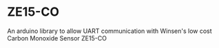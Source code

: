 # ZE15-CO
An arduino library to allow UART communication with Winsen's low cost Carbon Monoxide Sensor ZE15-CO
